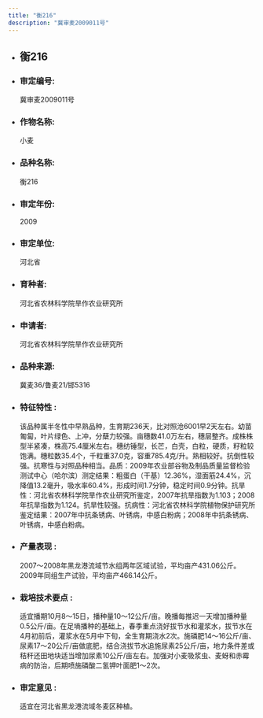 ```yaml
---
title: "衡216"
description: "冀审麦2009011号"
---
```

* ## 衡216
* ###  审定编号:  
   冀审麦2009011号

*  ### 作物名称:  
   小麦

*   ###  品种名称: 
    衡216

*   ### 审定年份: 
    2009

*   ### 审定单位:  
    河北省

*   ### 育种者:  
    河北省农林科学院旱作农业研究所

*   ### 申请者:  
    河北省农林科学院旱作农业研究所

*   ### 品种来源:  
    冀麦36/鲁麦21/邯5316

*   ### 特征特性 : 
    该品种属半冬性中早熟品种，生育期236天，比对照沧6001早2天左右。幼苗匍匐，叶片绿色、上冲，分蘖力较强。亩穗数41.0万左右，穗层整齐。成株株型半紧凑，株高75.4厘米左右。穗纺锤型，长芒，白壳，白粒，硬质，籽粒较饱满。穗粒数35.4个，千粒重37.0克，容重785.4克/升。熟相较好。抗倒性较强。抗寒性与对照品种相当。品质：2009年农业部谷物及制品质量监督检验测试中心（哈尔滨）测定结果：粗蛋白（干基）12.36%，湿面筋24.4%，沉降值13.2毫升，吸水率60.4%，形成时间1.7分钟，稳定时间0.9分钟。抗旱性：河北省农林科学院旱作农业研究所鉴定，2007年抗旱指数为1.103；2008年抗旱指数为1.124。抗旱性较强。抗病性：河北省农林科学院植物保护研究所鉴定结果：2007年中抗条锈病、叶锈病，中感白粉病；2008年中抗条锈病、叶锈病，中感白粉病。

*   ### 产量表现 : 
    2007～2008年黑龙港流域节水组两年区域试验，平均亩产431.06公斤。2009年同组生产试验，平均亩产466.14公斤。

*   ### 栽培技术要点 : 
    适宜播期10月8～15日，播种量10～12公斤/亩。晚播每推迟一天增加播种量0.5公斤/亩。在足墒播种的基础上，春季重点浇好拔节水和灌浆水，拔节水在4月初前后，灌浆水在5月中下旬，全生育期浇水2次。施磷肥14～16公斤/亩、尿素17～20公斤/亩做底肥，结合浇拔节水追施尿素25公斤/亩，地力条件差或秸秆还田地块适当增加尿素10公斤/亩左右。加强对小麦吸浆虫、麦蚜和赤霉病的防治，后期喷施磷酸二氢钾叶面肥1～2次。

*   ### 审定意见 : 
    适宜在河北省黑龙港流域冬麦区种植。
